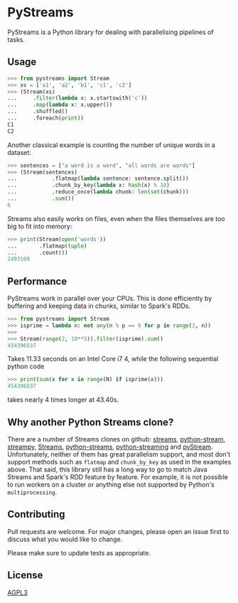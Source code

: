 # PyStreams

PyStreams is a Python library for dealing with parallelising pipelines of tasks.

## Usage

```python
>>> from pystreams import Stream
>>> xs = ['a1', 'a2', 'b1', 'c1', 'c2']
>>> (Stream(xs)
...     .filter(lambda x: x.startswith('c'))
...     .map(lambda x: x.upper())
...     .shuffled()
...     .foreach(print))
C1
C2
```

Another classical example is counting the number of unique words in a dataset:

```python
>>> sentences = ["a word is a word", "all words are words"]
>>> (Stream(sentences)
...           .flatmap(lambda sentence: sentence.split())
...           .chunk_by_key(lambda x: hash(x) % 10)
...           .reduce_once(lambda chunk: len(set(chunk)))
...           .sum())
6
```

Streams also easily works on files, even when the files themselves are too big to fit into memory:
```python
>>> print(Stream(open('words'))
...       .flatmap(tuple)
...       .count())
2493109
```

## Performance

PyStreams work in parallel over your CPUs.
This is done efficiently by buffering and keeping data in chunks, similar to Spark's RDDs.

```python
>>> from pystreams import Stream
>>> isprime = lambda n: not any(n % p == 0 for p in range(2, n))
>>>
>>> Stream(range(2, 10**5)).filter(isprime).sum()
454396537
```

Takes 11.33 seconds on an Intel Core i7 4, while the following sequential python code

```python
>>> print(sum(x for x in range(N) if isprime(x)))
454396537
```

takes nearly 4 times longer at 43.40s.

## Why another Python Streams clone? 

There are a number of Streams clones on github:
 [streams](https://github.com/9seconds/streams), [python-stream](https://github.com/fm100/python-stream), [streampy](https://github.com/tolsac/streampy), [Streams](https://github.com/ashbob999/Streams), [python-streams](https://github.com/GideonBuckwalter/python-streams), [python-streaming](https://github.com/dalonsog/python-streaming) and [pyStream](https://github.com/PiotrOpielski/pyStream).
Unfortunately, neither of them has great parallelism support, and most don't support methods such as `flatmap` and `chunk_by_key` as used in the examples above.
That said, this library still has a long way to go to match Java Streams and Spark's RDD feature by feature.
For example, it is not possible to run workers on a cluster or anything else not supported by Python's `multiprocessing`.

## Contributing
Pull requests are welcome. For major changes, please open an issue first to discuss what you would like to change.

Please make sure to update tests as appropriate.

## License
[AGPL3](https://choosealicense.com/licenses/agpl-3.0/)


